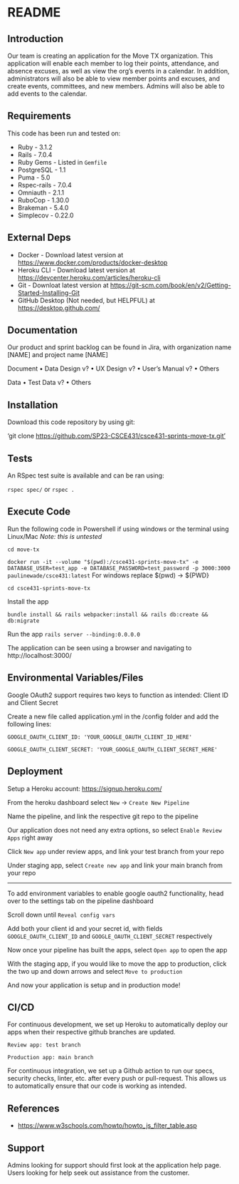 # README

## Introduction ##

Our team is creating an application for the Move TX organization. This application will enable each member to log their points, attendance, and absence excuses, as well as view the org’s events in a calendar. In addition, administrators will also be able to view member points and excuses, and create events, committees, and new members. Admins will also be able to add events to the calendar.

## Requirements ##

This code has been run and tested on:

* Ruby - 3.1.2
* Rails - 7.0.4
* Ruby Gems - Listed in `Gemfile`
* PostgreSQL - 1.1
* Puma - 5.0
* Rspec-rails - 7.0.4
* Omniauth - 2.1.1
* RuboCop - 1.30.0
* Brakeman - 5.4.0
* Simplecov - 0.22.0


## External Deps  ##

* Docker - Download latest version at https://www.docker.com/products/docker-desktop
* Heroku CLI - Download latest version at https://devcenter.heroku.com/articles/heroku-cli
* Git - Downloat latest version at https://git-scm.com/book/en/v2/Getting-Started-Installing-Git
* GitHub Desktop (Not needed, but HELPFUL) at https://desktop.github.com/

## Documentation

Our product and sprint backlog can be found in Jira, with organization name [NAME] and project name [NAME]

Document
•	Data Design v?
•	UX Design v?
•	User’s Manual v?
•	Others

Data
•	Test Data v?
•	Others

## Installation ##

Download this code repository by using git:

‘git clone https://github.com/SP23-CSCE431/csce431-sprints-move-tx.git’


## Tests ##

An RSpec test suite is available and can be ran using:

  `rspec spec/`
  or `rspec .`

## Execute Code ##

Run the following code in Powershell if using windows or the terminal using Linux/Mac *Note: this is untested*

`cd move-tx`

`docker run -it --volume "$(pwd):/csce431-sprints-move-tx" -e DATABASE_USER=test_app -e DATABASE_PASSWORD=test_password -p 3000:3000 paulinewade/csce431:latest`
For windows replace $(pwd) -> ${PWD}

`cd csce431-sprints-move-tx`

Install the app

  `bundle install && rails webpacker:install && rails db:create && db:migrate`

Run the app
  `rails server --binding:0.0.0.0`

The application can be seen using a browser and navigating to http://localhost:3000/

## Environmental Variables/Files ##

Google OAuth2 support requires two keys to function as intended: Client ID and Client Secret

Create a new file called application.yml in the /config folder and add the following lines:

  `GOOGLE_OAUTH_CLIENT_ID: 'YOUR_GOOGLE_OAUTH_CLIENT_ID_HERE'`

  `GOOGLE_OAUTH_CLIENT_SECRET: 'YOUR_GOOGLE_OAUTH_CLIENT_SECRET_HERE'`


## Deployment ##

Setup a Heroku account: https://signup.heroku.com/

From the heroku dashboard select `New` -> `Create New Pipeline`

Name the pipeline, and link the respective git repo to the pipeline

Our application does not need any extra options, so select `Enable Review Apps` right away

Click `New app` under review apps, and link your test branch from your repo

Under staging app, select `Create new app` and link your main branch from your repo

--------

To add environment variables to enable google oauth2 functionality, head over to the settings tab on the pipeline dashboard

Scroll down until `Reveal config vars`

Add both your client id and your secret id, with fields `GOOGLE_OAUTH_CLIENT_ID` and `GOOGLE_OAUTH_CLIENT_SECRET` respectively

Now once your pipeline has built the apps, select `Open app` to open the app

With the staging app, if you would like to move the app to production, click the two up and down arrows and select `Move to production`

And now your application is setup and in production mode!


## CI/CD ##

For continuous development, we set up Heroku to automatically deploy our apps when their respective github branches are updated.

  `Review app: test branch`

  `Production app: main branch`

For continuous integration, we set up a Github action to run our specs, security checks, linter, etc. after every push or pull-request. This allows us to automatically ensure that our code is working as intended.

## References ##

- https://www.w3schools.com/howto/howto_js_filter_table.asp

## Support ##

Admins looking for support should first look at the application help page.
Users looking for help seek out assistance from the customer.
